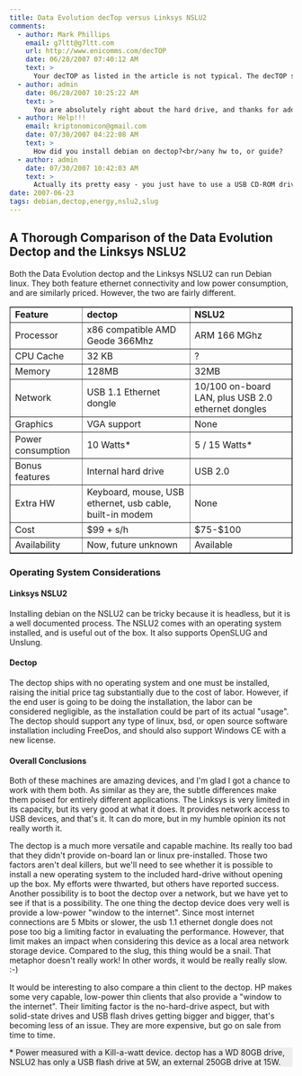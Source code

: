 ```yaml
---
title: Data Evolution decTop versus Linksys NSLU2
comments:
  - author: Mark Phillips
    email: g7ltt@g7ltt.com
    url: http://www.enicomms.com/decTOP
    date: 06/28/2007 07:40:12 AM
    text: >
      Your decTOP as listed in the article is not typical. The decTOP ships with a 10GB HDD and not the 80GB listed. Subsequently the power consumption is somewhat lower (around 8W).
  - author: admin
    date: 06/28/2007 10:25:22 AM
    text: >
      You are absolutely right about the hard drive, and thanks for adding the wattage rating you measured with the stock drive. I couldn't get the install to work correctly on the 10GB for some reason. It was nice to read on the astlinux list that the drive isn't locked. I wonder why mine wasn't working?<br/><br/>I'm planning to install AskoziaPBX on the next one using a disk-on-module for the hard drive, and use an  extra belkin usb ethernet adapter I have for the ethernet connection. It uses the pegasus driver and should fare better than the crappy one that shipped with the dectop (again thanks to the astlinux list for such extensive testing on that one!).
  - author: Help!!!
    email: kriptonomicon@gmail.com
    date: 07/30/2007 04:22:08 AM
    text: >
      How did you install debian on dectop?<br/>any hw to, or guide?
  - author: admin
    date: 07/30/2007 10:42:03 AM
    text: >
      Actually its pretty easy - you just have to use a USB CD-ROM drive:<br/><br/><a href="http://www.docunext.com/2007/04/build-your-own-external-cd-burner/" rel="nofollow">Build Your Own USB CD-ROM Drive</a><br/><br/>And then follow the debian install as usual. I had problems with the HD that was inside the DecTOP, so I replaced it with a different one.<br/><br/>Can you describe where you are having trouble with the debian install?
date: 2007-06-23
tags: debian,dectop,energy,nslu2,slug
---
```

## <strong>A Thorough Comparison of the Data Evolution Dectop and the Linksys NSLU2</strong>
Both the Data Evolution dectop and the Linksys NSLU2 can run Debian linux. They
both feature ethernet connectivity and low power consumption, and are similarly
priced. However, the two are fairly different.

<table border="1" cellspacing="0" cellpadding="2"><tr><td><strong>Feature</strong></td><td><strong>dectop</strong></td><td><strong>NSLU2</strong></td></tr><tr><td>Processor</td><td>x86 compatible AMD Geode 366Mhz</td><td>ARM 166 MGhz</td></tr><tr><td>CPU Cache</td><td>32 KB</td><td>?</td></tr><tr><td>Memory</td><td>128MB</td><td>32MB</td></tr><tr><td>Network</td><td>USB 1.1 Ethernet dongle</td><td>10/100 on-board LAN, plus USB 2.0 ethernet dongles</td></tr><tr><td>Graphics</td><td>VGA support</td><td>None</td></tr><tr><td>Power consumption</td><td>10 Watts*</td><td>5 / 15 Watts*</td></tr><tr><td>Bonus features</td><td>Internal hard drive</td><td>USB 2.0</td></tr><tr><td>Extra HW</td><td>Keyboard, mouse, USB ethernet, usb cable, built-in modem</td><td>None</td></tr><tr><td>Cost</td><td>$99 + s/h</td><td>$75-$100</td></tr><tr><td>Availability</td><td>Now, future unknown</td><td>Available</td></tr></table>
<h3>Operating System Considerations</h3>

#### <strong>Linksys NSLU2</strong>

Installing debian on the NSLU2 can be tricky because it is headless, but it is
a well documented process. The NSLU2 comes with an operating system installed,
and is useful out of the box. It also supports OpenSLUG and Unslung.

#### <strong>Dectop</strong>

The dectop ships with no operating system and one must be installed, raising the
initial price tag substantially due to the cost of labor. However, if the end
user is going to be doing the installation, the labor can be considered
negligible, as the installation could be part of its actual "usage". The dectop
should support any type of linux, bsd, or open source software installation
including FreeDos, and should also support Windows CE with a new license.

#### <strong>Overall Conclusions</strong>

Both of these machines are amazing devices, and I'm glad I got a chance to work
with them both. As similar as they are, the subtle differences make them poised
for entirely different applications. The Linksys is very limited in its
  capacity, but its very good at what it does. It provides network access to USB
  devices, and that's it. It can do more, but in my humble opinion its not
  really worth it.

The dectop is a much more versatile and capable machine. Its really too bad that
they didn't provide on-board lan or linux pre-installed. Those two factors
aren't deal killers, but we'll need to see whether it is possible to install
a new operating system to the included hard-drive without opening up the box. My
efforts were thwarted, but others have reported success.  Another possibility is
to boot the dectop over a network, but we have yet to see if that is
a possibility. The one thing the dectop device does very well is provide
a low-power "window to the internet". Since most internet connections are
5 Mbits or slower, the usb 1.1 ethernet dongle does not pose too big a limiting
factor in evaluating the performance. However, that limit makes an impact when
considering this device as a local area network storage device. Compared to the
slug, this thing would be a snail. That metaphor doesn't really work! In other
words, it would be really really slow. :-)

It would be interesting to also compare a thin client to the dectop. HP makes
some very capable, low-power thin clients that also provide a "window to the
internet". Their limiting factor is the no-hard-drive aspect, but with
solid-state drives and USB flash drives getting bigger and bigger, that's
becoming less of an issue. They are more expensive, but go on sale from time to
time. <div style="background: #EEEEEE">* Power measured with a Kill-a-watt
device. dectop has a WD 80GB drive, NSLU2 has only a USB flash drive at 5W, an
external 250GB drive at 15W.</div>
